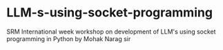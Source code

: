 # LLM-s-using-socket-programming
SRM International week workshop on development of LLM's using socket programming in Python by Mohak Narag sir
